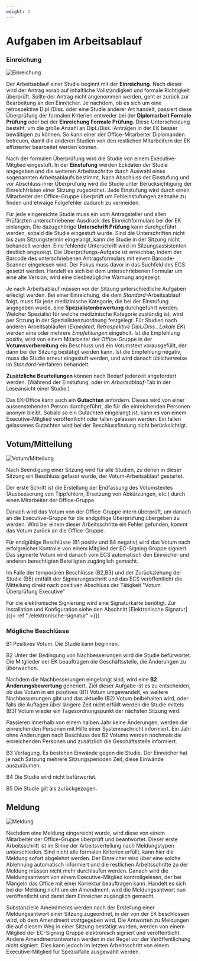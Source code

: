 ```yaml
---
weight: 4
---
```


# Aufgaben im Arbeitsablauf

### Einreichung

![Einreichung](/submission.png)

Der Arbeitsablauf einer Studie beginnt mit der **Einreichung**.
Nach dieser wird der Antrag vorab auf inhaltliche Vollständigkeit und formale Richtigkeit überprüft.
Sollte der Antrag nicht angenommen werden, geht er zurück zur Bearbeitung an den Einreicher.
Je nachdem, ob es sich um eine retrospektive Dipl./Diss. oder eine Studie anderer Art handelt, passiert diese Überprüfung der formalen Kriterien entweder bei der **Diplomarbeit Formale Prüfung** oder bei der **Einreichung Formale Prüfung**.
Diese Unterscheidung besteht, um die große Anzahl an Dipl./Diss.-Anträgen in der EK besser bewältigen zu können.
So kann einer der Office-Mitarbeiter Diplomanden betreuen, damit die anderen Studien von den restlichen Mitarbeitern der EK effizienter bearbeitet werden können.

Nach der formalen Überprüfung wird die Studie von einem Executive-Mitglied eingestuft. In der **Einstufung** werden Eckdaten der Studie angegeben und die weiteren Arbeitsschritte durch Auswahl eines sogenannten Arbeitsablaufs bestimmt.
Nach Abschluss der Einstufung und vor Abschluss ihrer Überprüfung wird die Studie unter Berücksichtigung der Einreichfristen einer Sitzung zugeordnet.
Jede Einstufung wird durch einen Mitarbeiter der Office-Gruppe überprüft um Fehleinstufungen zeitnahe zu finden und etwaige Folgefehler dadurch zu vermeiden.

Für jede eingereichte Studie muss ein vom Antragsteller und allen Prüfärzten unterschriebener Ausdruck des Einreichformulars bei der EK einlangen.
Die dazugehörige **Unterschrift Prüfung** kann durchgeführt werden, sobald die Studie eingestuft wurde.
Sind die Unterschriften nicht bis zum Sitzungstermin eingelangt, kann die Studie in der Sitzung nicht behandelt werden. Eine fehlende Unterschrift wird im Sitzungsassistenten deutlich angezeigt.
Die Überprüfungs-Aufgabe ist erreichbar, indem der Barcode des unterschriebenen Antragsformulars mit einem Barcode-Scanner eingelesen wird. Der Fokus muss davor in das Suchfeld des ECS gesetzt werden. Handelt es sich bei dem unterschriebenen Formular um eine alte Version, wird eine diesbezügliche Warnung angezeigt.

Je nach Arbeitsablauf müssen vor der Sitzung unterschiedliche Aufgaben erledigt werden.
Bei einer Einreichung, die dem _Standard_-Arbeitsablauf folgt, muss für jede medizinische Kategorie, die bei der Einstufung angegeben wurde, eine **Spezialistenbewertung** durchgeführt werden.
Welcher Spezialist für welche medizinische Kategorie zuständig ist, wird per Sitzung in der Spezialistenzuordnung festgelegt.
Für Studien nach anderen Arbeitsabläufen (_Expedited_, _Retrospektive Dipl./Diss._, _Lokale EK_) werden eine oder mehrere _Empfehlungen_ eingeholt. Ist die Empfehlung positiv, wird von einem Mitarbeiter der Office-Gruppe in der **Votumsvorbereitung** ein Beschluss und ein Votumstext vorausgefüllt, der dann bei der Sitzung bestätigt werden kann. Ist die Empfehlung negativ, muss die Studie erneut eingestuft werden, und wird danach üblicherweise im _Standard_-Verfahren behandelt.

**Zusätzliche Beurteilungen** können nach Bedarf jederzeit angefordert werden. (Während der Einstufung, oder im _Arbeitsablauf_-Tab in der Leseansicht einer Studie.)

Das EK-Office kann auch ein **Gutachten** anfordern. Dieses wird von einer aussenstehenden Person durchgeführt, die für die einreichenden Personen anonym bleibt. Sobald so ein Gutachten eingelangt ist, kann es von einem Executive-Mitglied veröffentlicht oder fallen gelassen werden. Ein fallen gelassenes Gutachten wird bei der Beschlussfindung nicht berücksichtigt.

## Votum/Mitteilung

![Votum/Mitteilung](/vote.png)

Nach Beendigung einer Sitzung wird für alle Studien, zu denen in dieser Sitzung ein Beschluss gefasst wurde, der Votum-Arbeitsablauf gestartet.

Der erste Schritt ist die Erstellung der Endfassung des Votumstextes (Ausbesserung von Tippfehlern, Ersetzung von Abkürzungen, etc.) durch einen Mitarbeiter der Office-Gruppe.

Danach wird das Votum von der Office-Gruppe intern überprüft, um danach an die Executive-Gruppe für die endgültige Überprüfung übergeben zu werden.
Wird bei einem dieser Arbeitsschritte ein Fehler gefunden, kommt das Votum zurück an die Office-Gruppe.

Für endgültige Beschlüsse (B1 positiv und B4 negativ) wird das Votum nach erfolgreicher Kontrolle von einem Mitglied der EC-Signing Gruppe signiert.
Das signierte Votum wird danach vom ECS automatisch den Einreicher und anderen berechtigten Beteiligten zugänglich gemacht.

Im Falle der temporären Beschlüsse (B2,B3) und der Zurückziehung der Studie (B5) entfällt der Signierungsschritt und das ECS veröffentlicht die Mitteilung direkt nach positiven Abschluss der Tätigkeit "Votum Überprüfung Executive"

Für die elektronische Signierung wird eine Signaturkarte benötigt.
Zur Installation und Konfiguration siehe den Abschnitt [Elektronische Signatur]({{< ref "./elektronische-signatur" >}})

### Mögliche Beschlüsse

B1
Positives Votum. Die Studie kann beginnen.

B2
Unter der Bedingung von Nachbesserungen wird die Studie befürwortet.
Die Mitglieder der EK beauftragen die Geschäftsstelle, die Änderungen zu überwachen.

Nachdem die Nachbesserungen eingelangt sind, wird eine **B2 Änderungsbewertung** generiert.
Ziel dieser Aufgabe ist es zu entscheiden, ob das Votum in ein positives (B1) Votum umgewandelt, es weitere Nachbesserungen gibt und das aktuelle (B2) Votum beibehalten wird, oder falls die Auflagen über längere Zeit nicht erfüllt werden die Studie mittels (B3) Votum wieder ein Tagesordnungspunkt der nächsten Sitzung wird.

Passieren innerhalb von einem halben Jahr keine Änderungen, werden die einreichenden Personen mit Hilfe einer Systemnachricht informiert.
Ein Jahr ohne Änderungen nach Beschluss des B2 Votums werden nochmals die einreichenden Personen und zusätzlich die Geschäftsstelle informiert.

B3
Vertagung. Es bestehen Einwände gegen die Studie. Der Einreicher hat je nach Satzung mehrere Sitzungsperioden Zeit, diese Einwände auszuräumen.

B4
Die Studie wird nicht befürwortet.

B5
Die Studie gilt als zurückgezogen.

## Meldung

![Meldung](/notification.png)

Nachdem eine Meldung eingereicht wurde, wird diese von einem Mitarbeiter der Office-Gruppe überprüft und beantwortet.
Dieser erste Arbeitsschritt ist im Sinne der Arbeitsverteilung nach Meldungstypen unterschieden.
Sind nicht alle formalen Kriterien erfüllt, kann hier die Meldung sofort abgelehnt werden. Der Einreicher wird über eine solche Ablehnung automatisch informiert und die restlichen Arbeitsschritte zu der Meldung müssen nicht mehr durchlaufen werden.
Danach wird die Meldungsantwort von einem Executive-Mitglied kontrollgelesen, der bei Mängeln das Office mit einer Korrektur beauftragen kann.
Handelt es sich bei der Meldung nicht um ein Amendment, wird die Meldungsantwort nun veröffentlicht und damit dem Einreicher zugänglich gemacht.

Substanzielle Amendments werden nach der Erstellung einer Meldungsantwort einer Sitzung zugeordnet, in der von der EK beschlossen wird, ob dem Amendment stattgegeben wird.
Die Antworten zu Meldungen die auf diesem Weg in einer Sitzung bestätigt wurden, werden von einem Mitglied der EC-Signing Gruppe elektronisch signiert und veröffentlicht.
Andere Amendmentantworten werden in der Regel vor der Veröffentlichung nicht signiert.
Dies kann jedoch im letzten Arbeitsschritt von einem Executive-Mitglied für Spezialfälle ausgewählt werden.
